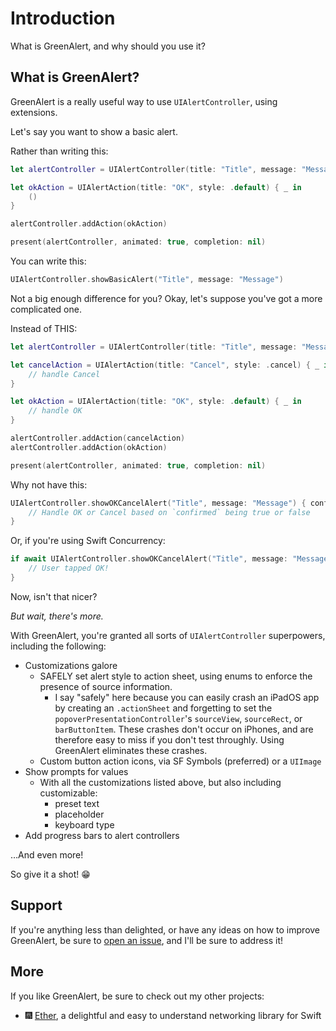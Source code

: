 # Introduction

What is GreenAlert, and why should you use it?

## What is GreenAlert?

GreenAlert is a really useful way to use `UIAlertController`, using extensions.

Let's say you want to show a basic alert.

Rather than writing this:
```swift
let alertController = UIAlertController(title: "Title", message: "Message")

let okAction = UIAlertAction(title: "OK", style: .default) { _ in
    ()
}

alertController.addAction(okAction)

present(alertController, animated: true, completion: nil)
```

You can write this:
```swift
UIAlertController.showBasicAlert("Title", message: "Message")
```

Not a big enough difference for you? Okay, let's suppose you've got a more complicated one.

Instead of THIS:
```swift
let alertController = UIAlertController(title: "Title", message: "Message")

let cancelAction = UIAlertAction(title: "Cancel", style: .cancel) { _ in
    // handle Cancel
}

let okAction = UIAlertAction(title: "OK", style: .default) { _ in
    // handle OK
}

alertController.addAction(cancelAction)
alertController.addAction(okAction)

present(alertController, animated: true, completion: nil)
```

Why not have this:
```swift
UIAlertController.showOKCancelAlert("Title", message: "Message") { confirmed in
    // Handle OK or Cancel based on `confirmed` being true or false
}
```

Or, if you're using Swift Concurrency:
```swift
if await UIAlertController.showOKCancelAlert("Title", message: "Message") {
    // User tapped OK!
}
```

Now, isn't that nicer?

_But wait, there's more._

With GreenAlert, you're granted all sorts of `UIAlertController` superpowers, including the following:
- Customizations galore
  - SAFELY set alert style to action sheet, using enums to enforce the presence of source information.
    - I say "safely" here because you can easily crash an iPadOS app by creating an `.actionSheet` and forgetting to set the `popoverPresentationController`'s `sourceView`, `sourceRect`, or `barButtonItem`. These crashes don't occur on iPhones, and are therefore easy to miss if you don't test throughly. Using GreenAlert eliminates these crashes.
  - Custom button action icons, via SF Symbols (preferred) or a `UIImage`
- Show prompts for values
    - With all the customizations listed above, but also including customizable:
        - preset text
        - placeholder
        - keyboard type
- Add progress bars to alert controllers

…And even more!

So give it a shot! 😁

## Support

If you're anything less than delighted, or have any ideas on how to improve GreenAlert, be sure to [open an issue](https://github.com/JacobSyndeo/GreenAlert/issues), and I'll be sure to address it!

## More

If you like GreenAlert, be sure to check out my other projects:
- 🎆 [Ether](https://github.com/JacobSyndeo/Ether), a delightful and easy to understand networking library for Swift
